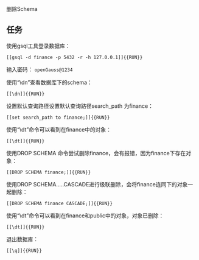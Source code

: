 删除Schema

## 任务

使用gsql工具登录数据库：

`[[gsql -d finance -p 5432 -r -h 127.0.0.1]]{{RUN}}`

输入密码：
`openGauss@1234`

使用“\dn”查看数据库下的schema：

`[[\dn]]{{RUN}}`

设置默认查询路径设置默认查询路径search_path 为finance：

`[[set search_path to finance;]]{{RUN}}`

使用“\dt”命令可以看到在finance中的对象：

`[[\dt]]{{RUN}}`

使用DROP SCHEMA 命令尝试删除finance，会有报错，因为finance下存在对象：

`[[DROP SCHEMA finance;]]{{RUN}}`

使用DROP SCHEMA…..CASCADE进行级联删除，会将finance连同下的对象一起删除：

`[[DROP SCHEMA finance CASCADE;]]{{RUN}}`

使用“\dt”命令可以看到在finance和public中的对象，对象已删除：

`[[\dt]]{{RUN}}`

退出数据库：

`[[\q]]{{RUN}}`



